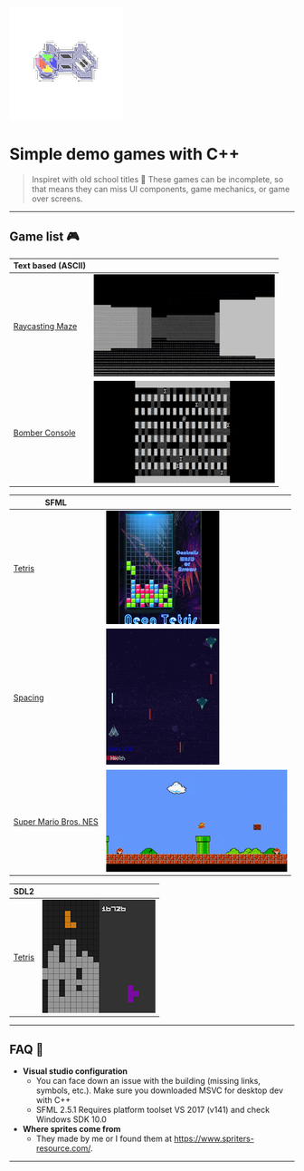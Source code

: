 ![](img/logo.png)

# Simple demo games with C++

> Inspiret with old school titles 🎲
> These games can be incomplete, so that means they can miss UI components, game mechanics, or game over screens.

---

## Game list 🎮

| Text based (ASCII) | |
| ------------- | ------------- | 
| [Raycasting Maze](ASCII/Rogesci) | ![](img/term_raycast.gif) |
| [Bomber Console](ASCII/BomberConsole) | ![](img/BomberConsole.gif) |


| SFML | |
| ------------- | ------------- | 
| [Tetris](SFML/NeonTetris) | ![](img/sfml_tetris.png) |
| [Spacing](SFML/Spacing) | ![](img/sfml_spacing.gif) |
| [Super Mario Bros. NES](SFML/SuperMarioBros) | ![](img/sfml_supermariobros.gif) |

| SDL2 | |
| ------------- | ------------- | 
| [Tetris](SDL2/Tetris) | ![](img/sdl2_tetris.png) |

---

## FAQ 🌟 

- **Visual studio configuration**
    - You can face down an issue with the building (missing links, symbols, etc.). Make sure you downloaded MSVC for desktop dev with C++
    - SFML 2.5.1 Requires platform toolset VS 2017 (v141) and check Windows SDK 10.0
- **Where sprites come from**
	- They made by me or I found them at https://www.spriters-resource.com/.
---
